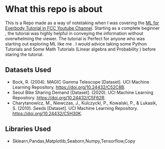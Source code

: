 # What this repo is about
This is a Repo made as a way of notetaking when I was covering the [ML for Everbody Tutorial in FCC Youtube Channel](https://youtu.be/i_LwzRVP7bg?si=MpzKq-zOeMuTnUhP).
Starting as a complete beginner , the tutorial was highly helpful in conveying the information without overwhelming the viewer.
The tutorial is Perfect for anyone who was starting out exploring ML like me .
I would advice taking some Python Tutorials and Some Math Tutorials (Linear algebra and Probability ) before staring the tutorial.

## Datasets Used
- Bock, R. (2004). MAGIC Gamma Telescope [Dataset]. UCI Machine Learning Repository. https://doi.org/10.24432/C52C8B.
- Seoul Bike Sharing Demand [Dataset]. (2020). UCI Machine Learning Repository. https://doi.org/10.24432/C5F62R.
- Charytanowicz, M., Niewczas, J., Kulczycki, P., Kowalski, P., & Lukasik, S. (2010). Seeds [Dataset]. UCI Machine Learning Repository. https://doi.org/10.24432/C5H30K.

## Libraries Used
- Sklearn,Pandas,Matplotlib,Seaborn,Numpy,Tensorflow,Copy
